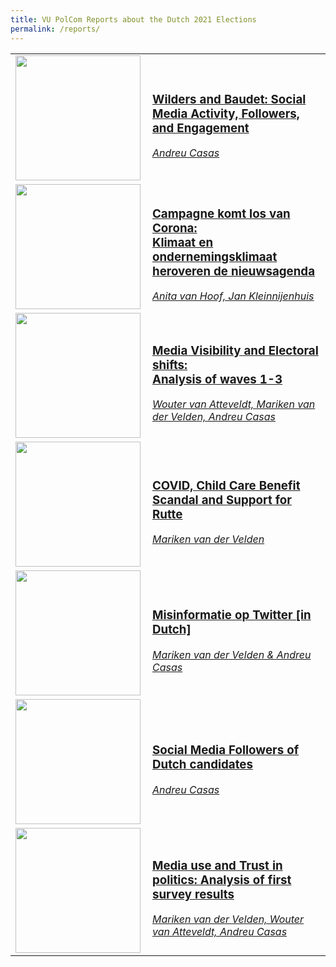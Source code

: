 ```yaml
---
title: VU PolCom Reports about the Dutch 2021 Elections
permalink: /reports/
---
```


<table class="reports">
   <tr> 
   <td>
      <a href="https://tk2021.vupolcom.nl/reports/SM-report02-wilders-baudet/">
        <img width="200px" align="left" src="https://tk2021.vupolcom.nl/reports/SM-report02-wilders-baudet/SM-report02-topfeatures-sharing-UPD.jpg" />
      </a>
    </td>
       <td>
      <h3><a href="https://tk2021.vupolcom.nl/reports/SM-report02-wilders-baudet/"> 
Wilders and Baudet: Social Media Activity, Followers, and Engagement</a></h3> 
          <i><a href="https://github.com/vupolcom/about">Andreu Casas</a></i>
       </td>
  </tr>
<tr>
   <td>
      <a href="https://tk2021.vupolcom.nl/reports/issues/">
        <img width="200px" align="left" src="https://tk2021.vupolcom.nl/reports/issues/reputatie-1.png" />
      </a>
    </td>
       <td>
      <h3><a href="https://tk2021.vupolcom.nl/reports/issues/"> 
Campagne komt los van Corona: <br/> Klimaat en ondernemingsklimaat heroveren de nieuwsagenda</a></h3> 
          <i><a href="https://github.com/vupolcom/about">Anita van Hoof, Jan Kleinnijenhuis</a></i>
       </td>
  </tr>
   
  <tr> 
   <td>
      <a href="https://tk2021.vupolcom.nl/reports/wave3/">
        <img width="200px" align="left" src="https://tk2021.vupolcom.nl/reports/wave3/visibility-newspapers-1.png" />
      </a>
    </td>
       <td>
      <h3><a href="https://tk2021.vupolcom.nl/reports/wave3/"> 
Media Visibility and Electoral shifts: <br/> Analysis of waves 1-3</a></h3> 
          <i><a href="https://github.com/vupolcom/about">Wouter van Atteveldt, Mariken van der Velden, Andreu Casas</a></i>
       </td>
  </tr>
  
   <tr> 
   <td>
      <a href="https://tk2021.vupolcom.nl/reports/deutsche-welle/">
        <img width="200px" align="left" src="https://tk2021.vupolcom.nl/reports/deutsche-welle/Child-Benefits-Party-1.png" />
      </a>
    </td>
       <td>
      <h3><a href="https://tk2021.vupolcom.nl/reports/deutsche-welle/"> 
COVID, Child Care Benefit Scandal and Support for Rutte</a></h3> 
          <i><a href="https://github.com/vupolcom/about">Mariken van der Velden</a></i>
       </td>
  </tr>
   
   <tr> 
   <td>
      <a href="https://tk2021.vupolcom.nl/reports/sm-propaganda/">
        <img width="200px" align="left" src="https://tk2021.vupolcom.nl/reports/sm-propaganda/kiezers%20en%20misinformatie-1.png" />
      </a>
    </td>
       <td>
      <h3><a href="https://tk2021.vupolcom.nl/reports/sm-propaganda/"> 
Misinformatie op Twitter [in Dutch]</a></h3> 
          <i><a href="https://github.com/vupolcom/about">Mariken van der Velden & Andreu Casas</a></i>
       </td>
  </tr>
   
   <tr> 
   <td>
      <a href="https://tk2021.vupolcom.nl/reports/SM-report-followers/">
        <img width="200px" align="left" src="https://tk2021.vupolcom.nl/reports/SM-report-followers/SM-report-followers-shared-by-candidate-on-twitter.jpg" />
      </a>
    </td>
       <td>
      <h3><a href="https://tk2021.vupolcom.nl/reports/SM-report-followers/"> 
Social Media Followers of Dutch candidates</a></h3> 
          <i><a href="https://github.com/vupolcom/about">Andreu Casas</a></i>
       </td>
  </tr>
  
  <tr> 
   <td>
      <a href="https://tk2021.vupolcom.nl/reports/wave0/">
        <img width="200px" align="left" src="https://tk2021.vupolcom.nl/reports/wave0/wave0-democracy-1.png" />
      </a>
    </td>
       <td>
      <h3><a href="https://tk2021.vupolcom.nl/reports/wave0/"> 
Media use and Trust in politics: Analysis of first survey results</a></h3> 
          <i><a href="https://github.com/vupolcom/about">Mariken van der Velden, Wouter van Atteveldt, Andreu Casas</a></i>
       </td>
  </tr>
  
</table>

